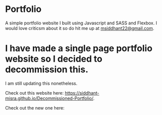 # Portfolio
A simple portfolio website I built using Javascript and SASS and Flexbox. I would love criticsm about it so do hit me up at msiddhant22@gmail.com.

# I have made a single page portfolio website so I decided to decommission this. 
I am still updating this nonetheless.

Check out this website here: https://siddhant-misra.github.io/Decommissioned-Portfolio/.

Check out the new one here: 
